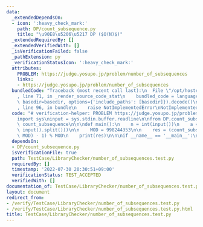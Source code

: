 ```yaml
---
data:
  _extendedDependsOn:
  - icon: ':heavy_check_mark:'
    path: DP/count_subsequence.py
    title: "\u90E8\u5206\u5217 DP ($O(N)$)"
  _extendedRequiredBy: []
  _extendedVerifiedWith: []
  _isVerificationFailed: false
  _pathExtension: py
  _verificationStatusIcon: ':heavy_check_mark:'
  attributes:
    PROBLEM: https://judge.yosupo.jp/problem/number_of_subsequences
    links:
    - https://judge.yosupo.jp/problem/number_of_subsequences
  bundledCode: "Traceback (most recent call last):\n  File \"/opt/hostedtoolcache/Python/3.10.5/x64/lib/python3.10/site-packages/onlinejudge_verify/documentation/build.py\"\
    , line 71, in _render_source_code_stat\n    bundled_code = language.bundle(stat.path,\
    \ basedir=basedir, options={'include_paths': [basedir]}).decode()\n  File \"/opt/hostedtoolcache/Python/3.10.5/x64/lib/python3.10/site-packages/onlinejudge_verify/languages/python.py\"\
    , line 96, in bundle\n    raise NotImplementedError\nNotImplementedError\n"
  code: "# verification-helper: PROBLEM https://judge.yosupo.jp/problem/number_of_subsequences\n\
    import sys\ninput = sys.stdin.buffer.readline\n\nfrom DP.count_subsequence import\
    \ count_subsequence\n\n\ndef main():\n    n = int(input())\n    a = list(map(int,\
    \ input().split()))\n\n    MOD = 998244353\n\n    res = (count_subsequence(a,\
    \ MOD) - 1) % MOD\n    print(res)\n\n\nif __name__ == '__main__':\n    main()\n"
  dependsOn:
  - DP/count_subsequence.py
  isVerificationFile: true
  path: TestCase/LibraryChecker/number_of_subsequences.test.py
  requiredBy: []
  timestamp: '2022-07-30 20:30:51+09:00'
  verificationStatus: TEST_ACCEPTED
  verifiedWith: []
documentation_of: TestCase/LibraryChecker/number_of_subsequences.test.py
layout: document
redirect_from:
- /verify/TestCase/LibraryChecker/number_of_subsequences.test.py
- /verify/TestCase/LibraryChecker/number_of_subsequences.test.py.html
title: TestCase/LibraryChecker/number_of_subsequences.test.py
---
```

